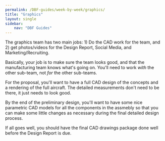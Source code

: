 ```yaml
---
permalink: /DBF-guides/week-by-week/graphics/
title: "Graphics"
layout: single
sidebar:
    nav: "DBF Guides"
---
```



The graphics team has two main jobs: 1) Do the CAD work for the team, and 2) get photos/videos for the Design Report, Social Media, and Marketing/Recruiting.

Basically, your job is to make sure the team looks good, and that the manufacturing team knows what's going on.  You'll need to work _with_ the other sub-team, not _for_ the other sub-teams.

For the proposal, you'll want to have a full CAD design of the concepts and a rendering of the full aircraft.  The detailed measurements don't need to be there, it just needs to look good.

By the end of the preliminary design, you'll want to have some nice parametric CAD models for all the components in the assmebly so that you can make some little changes as necessary during the final detailed design process.

If all goes well, you should have the final CAD drawings package done well before the Design Report is due.